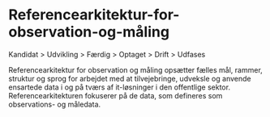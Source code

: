 # Referencearkitektur-for-observation-og-måling

Kandidat > Udvikling > Færdig > Optaget > Drift > Udfases


Referencearkitektur for observation og måling opsætter fælles mål, rammer, struktur og sprog for arbejdet med at tilvejebringe, udveksle og anvende ensartede data i og på tværs af it-løsninger i den offentlige sektor. Referencearkitekturen fokuserer på de data, som defineres som observations- og måledata.
